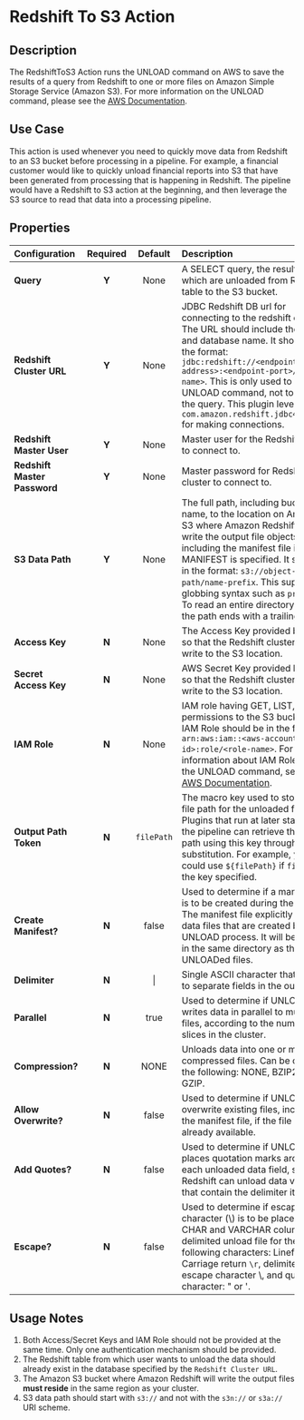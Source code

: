 # Redshift To S3 Action


Description
-----------
The RedshiftToS3 Action runs the UNLOAD command on AWS to save the results of a query from Redshift to one or more 
files on Amazon Simple Storage Service (Amazon S3). For more information on the UNLOAD command, please see 
the [AWS Documentation](http://docs.aws.amazon.com/redshift/latest/dg/r_UNLOAD.html).


Use Case
--------
This action is used whenever you need to quickly move data from Redshift to an S3 bucket before processing in a pipeline.
For example, a financial customer would like to quickly unload financial reports into S3 that have been generated from
processing that is happening in Redshift. The pipeline would have a Redshift to S3 action at the beginning,
and then leverage the S3 source to read that data into a processing pipeline.

Properties
----------
| Configuration | Required | Default | Description |
| :------------ | :------: | :-----: | :---------- |
| **Query** | **Y** | None | A SELECT query, the results of which are unloaded from Redshift table to the S3 bucket. | 
| **Redshift Cluster URL** | **Y** | None | JDBC Redshift DB url for connecting to the redshift cluster. The URL should include the port and database name. It should be in the format: ``jdbc:redshift://<endpoint-address>:<endpoint-port>/<db-name>``. This is only used to issue the UNLOAD command, not to execute the query. This plugin leverages the ``com.amazon.redshift.jdbc42.Driver`` for making connections. | 
| **Redshift Master User** | **Y** | None | Master user for the Redshift cluster to connect to.
| **Redshift Master Password** | **Y** | None | Master password for Redshift cluster to connect to.
| **S3 Data Path** | **Y** | None | The full path, including bucket name, to the location on Amazon S3 where Amazon Redshift will write the output file objects, including the manifest file if MANIFEST is specified. It should be in the format: ``s3://object-path/name-prefix``. This supports globbing syntax such as ``prefix-*``. To read an entire directory, ensure the path ends with a trailing ``/``.
| **Access Key** | **N** | None | The Access Key provided by AWS so that the Redshift cluster can write to the S3 location.
| **Secret Access Key** | **N** | None | AWS Secret Key provided by AWS so that the Redshift cluster can write to the S3 location.
| **IAM Role** | **N** | None | IAM role having GET, LIST, and PUT permissions to the S3 bucket. The IAM Role should be in the form of ``arn:aws:iam::<aws-account-id>:role/<role-name>``. For more information about IAM Roles and the UNLOAD command, see the [AWS Documentation](http://docs.aws.amazon.com/redshift/latest/mgmt/copy-unload-iam-role.html).
| **Output Path Token** | **N** | ``filePath`` | The macro key used to store the S3 file path for the unloaded file(s). Plugins that run at later stages in the pipeline can retrieve the file path using this key through macro substitution. For example, you could use ``${filePath}`` if ``filePath`` is the key specified.
| **Create Manifest?** | **N** | false | Used to determine if a manifest file is to be created during the unload. The manifest file explicitly lists the data files that are created by the UNLOAD process. It will be created in the same directory as the UNLOADed files.
| **Delimiter** | **N** | &#124; | Single ASCII character that is used to separate fields in the output file.
| **Parallel** | **N** | true | Used to determine if UNLOAD writes data in parallel to multiple files, according to the number of slices in the cluster.
| **Compression?** | **N** | NONE | Unloads data into one or more compressed files. Can be one of the following: NONE, BZIP2 or GZIP.
| **Allow Overwrite?** | **N** | false | Used to determine if UNLOAD will overwrite existing files, including the manifest file, if the file is already available.
| **Add Quotes?** | **N** | false | Used to determine if UNLOAD places quotation marks around each unloaded data field, so that Redshift can unload data values that contain the delimiter itself.
| **Escape?** | **N** | false | Used to determine if escape character (\\) is to be placed before CHAR and VARCHAR columns in delimited unload file for the following characters: Linefeed ``\n``, Carriage return ``\r``, delimiter, escape character \\, and quote character: " or '.

Usage Notes
-----------
1. Both Access/Secret Keys and IAM Role should not be provided at the same time. Only one authentication mechanism should be provided.
1. The Redshift table from which user wants to unload the data should already exist in the database specified by the ``Redshift Cluster URL``.
1. The Amazon S3 bucket where Amazon Redshift will write the output files **must reside** in the same region as your cluster.
1. S3 data path should start with ``s3://`` and not with the ``s3n://`` or ``s3a://`` URI scheme.
